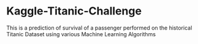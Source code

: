 # Kaggle-Titanic-Challenge

This is a prediction of survival of a passenger performed on the historical Titanic Dataset using various Machine Learning Algorithms
